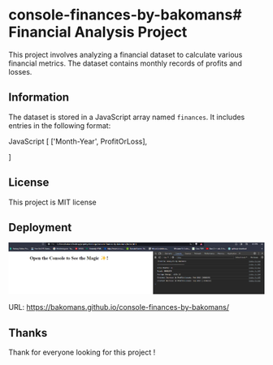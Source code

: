 # console-finances-by-bakomans# Financial Analysis Project

This project involves analyzing a financial dataset to calculate various financial metrics. The dataset contains monthly records of profits and losses.

## Information

The dataset is stored in a JavaScript array named `finances`. It includes entries in the following format:

 JavaScript
[
  ['Month-Year', ProfitOrLoss],
  
]
## License 

This project is MIT license 

## Deployment 

![Please find this project on my GitHub](image.png)


URL: https://bakomans.github.io/console-finances-by-bakomans/

## Thanks 

Thank for everyone looking for this project !